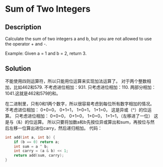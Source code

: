 # Sum of Two Integers
## Description
Calculate the sum of two integers a and b, but you are not allowed to use the operator + and -.

Example:
Given a = 1 and b = 2, return 3.
## Solution
不能使用四则运算符，所以只能用位运算来实现加法运算了。
对于两个整数相加，比如462和579.
不考虑进位相加：931.
只考虑进位相加：110.
两部分相加：1041.这就是462和579的和。

在二进制里，只有0和1两个数字，所以很容易考虑到每位所有数字相加的情况。
不考虑进位相加：
0+0=0，
0+1=1，
1+0=1，
1+1=0，
这是异或（^）的位运算。
只考虑进位相加：
0+0=0，
0+1=0，
1+0=0，
1+1=1，（左移进了一位）
这是与（&）的位运算。
所以只要将加数a和b先按位异或算出和sum，再按位与然后左移一位算出进位carry，然后递归相加。
代码：
```c
int add(int a, int b) {
    if (b == 0) return a;
    int sum = a ^ b;
    int carry = (a & b) << 1;
    return add(sum, carry);
}
```

